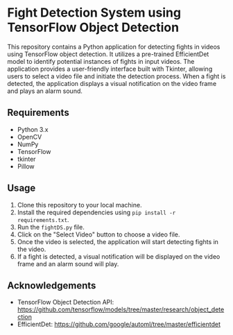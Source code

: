 # Fight Detection System using TensorFlow Object Detection

This repository contains a Python application for detecting fights in videos using TensorFlow object detection. It utilizes a pre-trained EfficientDet model to identify potential instances of fights in input videos. The application provides a user-friendly interface built with Tkinter, allowing users to select a video file and initiate the detection process. When a fight is detected, the application displays a visual notification on the video frame and plays an alarm sound.

## Requirements

- Python 3.x
- OpenCV
- NumPy
- TensorFlow
- tkinter
- Pillow

## Usage

1. Clone this repository to your local machine.
2. Install the required dependencies using `pip install -r requirements.txt`.
3. Run the `fightDS.py` file.
4. Click on the "Select Video" button to choose a video file.
5. Once the video is selected, the application will start detecting fights in the video.
6. If a fight is detected, a visual notification will be displayed on the video frame and an alarm sound will play.

## Acknowledgements

- TensorFlow Object Detection API: https://github.com/tensorflow/models/tree/master/research/object_detection
- EfficientDet: https://github.com/google/automl/tree/master/efficientdet
